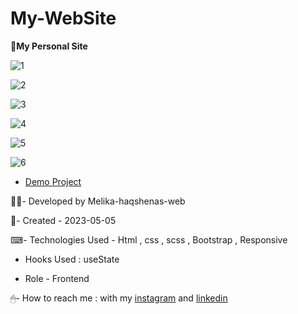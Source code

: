 # My-WebSite

🥰**My Personal Site**

![1](https://user-images.githubusercontent.com/126666369/236472604-946d53c1-1110-4a5b-a6fd-e8322a8ce22c.jpg)

![2](https://user-images.githubusercontent.com/126666369/236472639-a6fcc3f8-4ba8-4a73-809a-8d330cd5de83.jpg)

![3](https://user-images.githubusercontent.com/126666369/236472690-daebad6f-d16e-41ea-bf41-df672f784031.jpg)

![4](https://user-images.githubusercontent.com/126666369/236472718-c6368ad9-fce8-4fa1-b2a2-6a534f0d18f0.jpg)

![5](https://user-images.githubusercontent.com/126666369/236472748-c5df4306-18d4-4c09-ba61-184fd92781a7.jpg)

![6](https://user-images.githubusercontent.com/126666369/236472775-47665123-6098-44ae-a9cb-757633eb9238.jpg)

- [Demo Project](https://melika-haqshenas-web.github.io/My-WebSite/)

👩‍💻- Developed by Melika-haqshenas-web

📅- Created - 2023-05-05

⌨- Technologies Used - Html , css , scss , Bootstrap , Responsive

- Hooks Used : useState 

- Role - Frontend

🖱- How to reach me : with my [instagram](https://www.instagram.com/melika.haqshenas_web/) and [linkedin](https://www.linkedin.com/in/melika-haqshenas-986b241a3)
